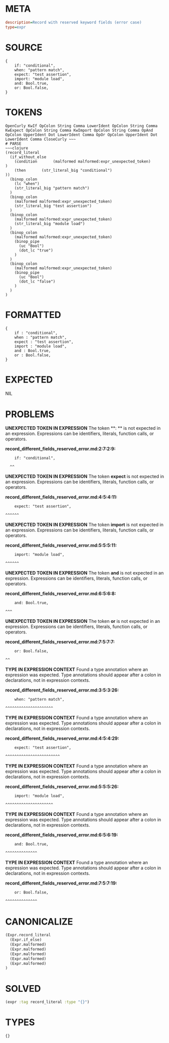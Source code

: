 # META
~~~ini
description=Record with reserved keyword fields (error case)
type=expr
~~~
# SOURCE
~~~roc
{
    if: "conditional",
    when: "pattern match",
    expect: "test assertion",
    import: "module load",
    and: Bool.true,
    or: Bool.false,
}
~~~
# TOKENS
~~~text
OpenCurly KwIf OpColon String Comma LowerIdent OpColon String Comma KwExpect OpColon String Comma KwImport OpColon String Comma OpAnd OpColon UpperIdent Dot LowerIdent Comma OpOr OpColon UpperIdent Dot LowerIdent Comma CloseCurly ~~~
# PARSE
~~~clojure
(record_literal
  (if_without_else
    (condition       (malformed malformed:expr_unexpected_token)
)
    (then       (str_literal_big "conditional")
))
  (binop_colon
    (lc "when")
    (str_literal_big "pattern match")
  )
  (binop_colon
    (malformed malformed:expr_unexpected_token)
    (str_literal_big "test assertion")
  )
  (binop_colon
    (malformed malformed:expr_unexpected_token)
    (str_literal_big "module load")
  )
  (binop_colon
    (malformed malformed:expr_unexpected_token)
    (binop_pipe
      (uc "Bool")
      (dot_lc "true")
    )
  )
  (binop_colon
    (malformed malformed:expr_unexpected_token)
    (binop_pipe
      (uc "Bool")
      (dot_lc "false")
    )
  )
)
~~~
# FORMATTED
~~~roc
{
	if : "conditional",
	when : "pattern match",
	expect : "test assertion",
	import : "module load",
	and : Bool.true,
	or : Bool.false,
}
~~~
# EXPECTED
NIL
# PROBLEMS
**UNEXPECTED TOKEN IN EXPRESSION**
The token **: ** is not expected in an expression.
Expressions can be identifiers, literals, function calls, or operators.

**record_different_fields_reserved_error.md:2:7:2:9:**
```roc
    if: "conditional",
```
      ^^


**UNEXPECTED TOKEN IN EXPRESSION**
The token **expect** is not expected in an expression.
Expressions can be identifiers, literals, function calls, or operators.

**record_different_fields_reserved_error.md:4:5:4:11:**
```roc
    expect: "test assertion",
```
    ^^^^^^


**UNEXPECTED TOKEN IN EXPRESSION**
The token **import** is not expected in an expression.
Expressions can be identifiers, literals, function calls, or operators.

**record_different_fields_reserved_error.md:5:5:5:11:**
```roc
    import: "module load",
```
    ^^^^^^


**UNEXPECTED TOKEN IN EXPRESSION**
The token **and** is not expected in an expression.
Expressions can be identifiers, literals, function calls, or operators.

**record_different_fields_reserved_error.md:6:5:6:8:**
```roc
    and: Bool.true,
```
    ^^^


**UNEXPECTED TOKEN IN EXPRESSION**
The token **or** is not expected in an expression.
Expressions can be identifiers, literals, function calls, or operators.

**record_different_fields_reserved_error.md:7:5:7:7:**
```roc
    or: Bool.false,
```
    ^^


**TYPE IN EXPRESSION CONTEXT**
Found a type annotation where an expression was expected.
Type annotations should appear after a colon in declarations, not in expression contexts.

**record_different_fields_reserved_error.md:3:5:3:26:**
```roc
    when: "pattern match",
```
    ^^^^^^^^^^^^^^^^^^^^^


**TYPE IN EXPRESSION CONTEXT**
Found a type annotation where an expression was expected.
Type annotations should appear after a colon in declarations, not in expression contexts.

**record_different_fields_reserved_error.md:4:5:4:29:**
```roc
    expect: "test assertion",
```
    ^^^^^^^^^^^^^^^^^^^^^^^^


**TYPE IN EXPRESSION CONTEXT**
Found a type annotation where an expression was expected.
Type annotations should appear after a colon in declarations, not in expression contexts.

**record_different_fields_reserved_error.md:5:5:5:26:**
```roc
    import: "module load",
```
    ^^^^^^^^^^^^^^^^^^^^^


**TYPE IN EXPRESSION CONTEXT**
Found a type annotation where an expression was expected.
Type annotations should appear after a colon in declarations, not in expression contexts.

**record_different_fields_reserved_error.md:6:5:6:19:**
```roc
    and: Bool.true,
```
    ^^^^^^^^^^^^^^


**TYPE IN EXPRESSION CONTEXT**
Found a type annotation where an expression was expected.
Type annotations should appear after a colon in declarations, not in expression contexts.

**record_different_fields_reserved_error.md:7:5:7:19:**
```roc
    or: Bool.false,
```
    ^^^^^^^^^^^^^^


# CANONICALIZE
~~~clojure
(Expr.record_literal
  (Expr.if_else)
  (Expr.malformed)
  (Expr.malformed)
  (Expr.malformed)
  (Expr.malformed)
  (Expr.malformed)
)
~~~
# SOLVED
~~~clojure
(expr :tag record_literal :type "{}")
~~~
# TYPES
~~~roc
{}
~~~
